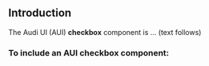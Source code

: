 ## Introduction

The Audi UI (AUI) **checkbox** component is … (text follows)

### To include an AUI **checkbox** component:
